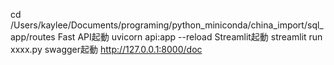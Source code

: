 cd /Users/kaylee/Documents/programing/python_miniconda/china_import/sql_app/routes
Fast API起動
uvicorn api:app --reload
Streamlit起動
streamlit run xxxx.py
swagger起動
http://127.0.0.1:8000/doc